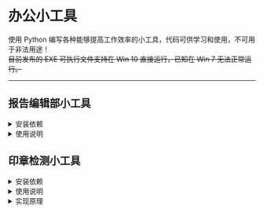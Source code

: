 # 办公小工具

使用 Python 编写各种能够提高工作效率的小工具，代码可供学习和使用，不可用于非法用途！  
~~目前发布的 EXE 可执行文件支持在 Win 10 直接运行，已知在 Win 7 无法正常运行。~~

*****

## 报告编辑部小工具

<details>
    <summary>安装依赖</summary>

* pip install pyperclip
* pip install pysimplegui

</details>

<details>
    <summary>使用说明</summary>

### 营养成分表计算

* 数值修约规则为四舍六入五成双。
* NRV%均使用修约数值进行计算。
* NRV%计算结果数值在0.5%~1.0%之间时均修约为1%。
* 从 Word 文档复制五项营养成分数值（包括单位），点击按钮可自动导入并填充数值。
* 输入数值点击计算，自动再次计算能量数值，计算公式为：能量=蛋白质×17+脂肪×37+碳水化合物×17。

### 脱水率限值计算

* 数值修约规则为四舍六入五成双。
* 点击常见样品按钮可自动填充部分数值。
* 已知脱水率时，鲜品水分输入100，本品水分输入脱水率数值即可。
* 脱水率计算公式：（鲜品水分-本品水分）÷（1-本品水分）
* 限值折算公式：项目限值÷（1-脱水率）
* 点击计算后，再次点击复制备注按钮可智能复制相对应的备注内容至剪贴板。

### 固体饮料限值计算

* 数值修约规则为四舍六入五成双。
* 限值折算结果最多保留四位小数。
* 点击常见固体饮料按钮可自动填充部分数值。
* 固体饮料限值折算公式：（（样品量+水）÷样品量）×项目限值
* 点击计算后，再次点击复制备注可智能复制相对应的备注内容至剪贴板。

### 常用内容剪贴板

* 点击按钮即可复制相对应的无格式文本至剪贴板。

</details>

## 印章检测小工具

<details>
    <summary>安装依赖</summary>

* pip install fitz
* pip install PyMuPDF
* pip install opencv-python

</details>

<details>
    <summary>使用说明</summary>

检测扫描件（PDF 格式）中每页是否存在红色圆形印章。

</details>

<details>
    <summary>实现原理</summary>

即将更新

</details>
